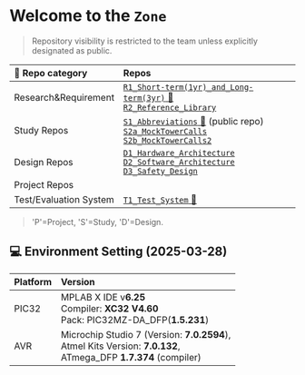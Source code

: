 # Welcome to the `Zone`
> Repository visibility is restricted to the team unless explicitly designated as public.

|🏦 Repo category | Repos |
|:--|:--|
|Research&Requirement | [`R1_Short-term(1yr)_and_Long-term(3yr)` 🛫](https://github.com/OLS-Embedded-Engineering-Team/R1_Short-term_and_Long-term) <br> [`R2_Reference_Library`](https://github.com/OLS-Embedded-Engineering-Team/R2_Reference_Library)|
|Study Repos|[`S1_Abbreviations` 🛫](https://github.com/ArthurOLS/S1_Abbreviations.git) (public repo) <br> [`S2a_MockTowerCalls`](https://github.com/OLS-Embedded-Engineering-Team/S2a_MockTowerCalls.git)  <br> [`S2b_MockTowerCalls2`](https://github.com/OLS-Embedded-Engineering-Team/S2b_MockTowerCalls2.git)|
|Design Repos |[`D1_Hardware_Architecture`](https://github.com/OLS-Embedded-Engineering-Team/D1_Hardware_Architecture)  <br> [`D2_Software_Architecture`](https://github.com/OLS-Embedded-Engineering-Team/D2_Software_Architecture) <br> [`D3_Safety_Design`](https://github.com/OLS-Embedded-Engineering-Team/D3_Safety_Design)|
|Project Repos||
|Test/Evaluation System|[`T1_Test_System` 🛫](https://github.com/OLS-Embedded-Engineering-Team/T1_Test_System)|

> 'P'=Project, 'S'=Study, 'D'=Design.

## 💻 Environment Setting (2025-03-28)
|Platform| Version|
|:---|:---|
|PIC32|MPLAB X IDE v**6.25**<br>Compiler: **XC32 V4.60** <br>Pack: PIC32MZ-DA_DFP(**1.5.231**)|
|AVR|Microchip Studio 7 (Version: **7.0.2594**),<br> Atmel Kits Version: **7.0.132**,<br> ATmega_DFP **1.7.374** (compiler)|

